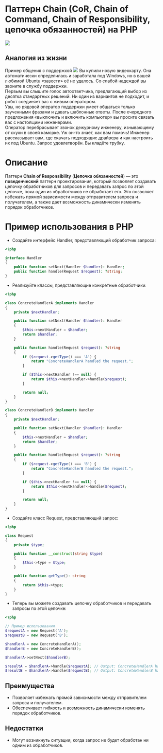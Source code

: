 # Паттерн Chain (CoR, Chain of Command, Chain of Responsibility, цепочка обязанностей) на PHP

![](https://refactoring.guru/images/patterns/content/chain-of-responsibility/chain-of-responsibility.png?id=56c10d0dc712546cc283cfb3fb463458)

## Аналогия из жизни
Пример общения с поддержкой
![](https://refactoring.guru/images/patterns/content/chain-of-responsibility/chain-of-responsibility-comic-1-ru.png?id=36f613d78baebc27d21d2a94deb3992f)
Вы купили новую видеокарту. Она автоматически определилась и заработала под Windows, но в вашей любимой Ubuntu «завести» её не удалось. Со слабой надеждой вы звоните в службу поддержки.  
Первым вы слышите голос автоответчика, предлагающий выбор из десятка стандартных решений. Ни один из вариантов не подходит, и робот соединяет вас с живым оператором.  
Увы, но рядовой оператор поддержки умеет общаться только заученными фразами и давать шаблонные ответы. После очередного предложения «выключить и включить компьютер» вы просите связать вас с настоящими инженерами.  
Оператор перебрасывает звонок дежурному инженеру, изнывающему от скуки в своей каморке. Уж он-то знает, как вам помочь! Инженер рассказывает вам, где скачать подходящие драйвера и как настроить их под Ubuntu. Запрос удовлетворён. Вы кладёте трубку.  
# Описание

Паттерн **Chain of Responsibility** (**Цепочка обязанностей**) — это **поведенческий** паттерн проектирования, который позволяет создавать цепочку обработчиков для запросов и передавать запрос по этой цепочке, пока один из обработчиков не обработает его. Это позволяет избежать прямой зависимости между отправителем запроса и получателем, а также дает возможность динамически изменять порядок обработчиков.

# Пример использования в PHP

* Создайте интерфейс Handler, представляющий обработчик запроса:
```php
<?php

interface Handler
{
    public function setNext(Handler $handler): Handler;
    public function handle(Request $request): ?string;
}
```

* Реализуйте классы, представляющие конкретные обработчики:
```php
<?php

class ConcreteHandlerA implements Handler
{
    private $nextHandler;

    public function setNext(Handler $handler): Handler
    {
        $this->nextHandler = $handler;
        return $handler;
    }

    public function handle(Request $request): ?string
    {
        if ($request->getType() === 'A') {
            return "ConcreteHandlerA handled the request.";
        }

        if ($this->nextHandler !== null) {
            return $this->nextHandler->handle($request);
        }

        return null;
    }
}

class ConcreteHandlerB implements Handler
{
    private $nextHandler;

    public function setNext(Handler $handler): Handler
    {
        $this->nextHandler = $handler;
        return $handler;
    }

    public function handle(Request $request): ?string
    {
        if ($request->getType() === 'B') {
            return "ConcreteHandlerB handled the request.";
        }

        if ($this->nextHandler !== null) {
            return $this->nextHandler->handle($request);
        }

        return null;
    }
}
```

* Создайте класс Request, представляющий запрос:
```php
<?php

class Request
{
    private $type;

    public function __construct(string $type)
    {
        $this->type = $type;
    }

    public function getType(): string
    {
        return $this->type;
    }
}
```

* Теперь вы можете создавать цепочку обработчиков и передавать запросы по этой цепочке:
```php
<?php

// Пример использования
$requestA = new Request('A');
$requestB = new Request('B');

$handlerA = new ConcreteHandlerA();
$handlerB = new ConcreteHandlerB();

$handlerA->setNext($handlerB);

$resultA = $handlerA->handle($requestA); // Output: ConcreteHandlerA handled the request.
$resultB = $handlerA->handle($requestB); // Output: ConcreteHandlerB handled the request.
```

## Преимущества

* Позволяет избежать прямой зависимости между отправителем запроса и получателем.
* Обеспечивает гибкость и возможность динамически изменять порядок обработчиков.

## Недостатки

* Могут возникнуть ситуации, когда запрос не будет обработан ни одним из обработчиков.